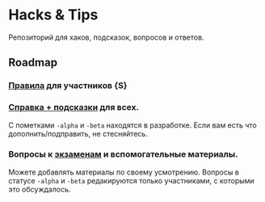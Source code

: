 # Hacks & Tips

 Репозиторий для хаков, подсказок, вопросов и ответов.

## Roadmap

### [Правила](rules) для участников {S}
### [Справка + подсказки](cheatsheets) для всех. 

С пометками `-alpha` и `-beta` находятся в разработке. Если вам есть что дополнить/подправить, не стесняйтесь.

### Вопросы к [экзаменам](exams)  и вспомогательные материалы.

Можете добавлять материалы по своему усмотрению. Вопросы в статусе `-alpha` и `-beta` редакируются только участниками, с которыми это обсуждалось.


